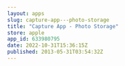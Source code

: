 ```yaml
---
layout: apps
slug: capture-app---photo-storage
title: "Capture App - Photo Storage"
store: apple
app_id: 633980795
date: 2022-10-31T15:36:15Z
published: 2013-05-31T03:54:32Z
---
```


